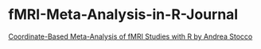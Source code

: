 # fMRI-Meta-Analysis-in-R-Journal

[Coordinate-Based Meta-Analysis of fMRI Studies with R by Andrea Stocco](https://journal.r-project.org/archive/2014/RJ-2014-020/RJ-2014-020.pdf)
